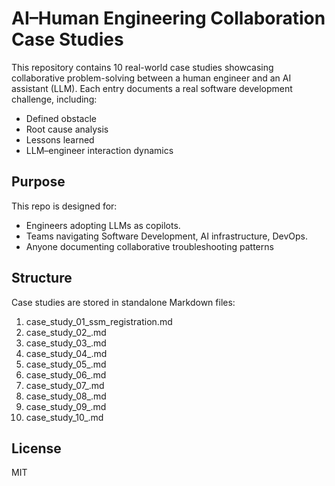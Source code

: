 # AI–Human Engineering Collaboration Case Studies

This repository contains 10 real-world case studies showcasing collaborative problem-solving between a human engineer and an AI assistant (LLM). Each entry documents a real software development challenge, including:

- Defined obstacle
- Root cause analysis
- Lessons learned
- LLM–engineer interaction dynamics

## Purpose

This repo is designed for:
  - Engineers adopting LLMs as copilots.
  - Teams navigating Software Development, AI infrastructure, DevOps.  
  - Anyone documenting collaborative troubleshooting patterns

## Structure

Case studies are stored in standalone Markdown files:

1. case_study_01_ssm_registration.md
2. case_study_02_.md
3. case_study_03_.md
4. case_study_04_.md
5. case_study_05_.md
6. case_study_06_.md
7. case_study_07_.md
8. case_study_08_.md
9. case_study_09_.md
10. case_study_10_.md


## License

MIT
